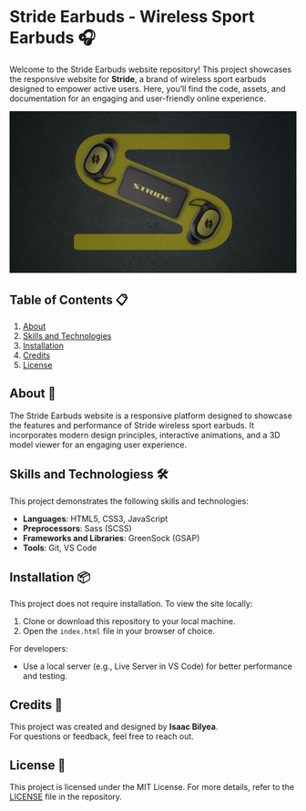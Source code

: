 # Stride Earbuds - Wireless Sport Earbuds 🎧

Welcome to the Stride Earbuds website repository! This project showcases the responsive website for **Stride**, a brand of wireless sport earbuds designed to empower active users. Here, you’ll find the code, assets, and documentation for an engaging and user-friendly online experience.

![Stride Readme Photo](/images/readme.jpg)


## Table of Contents 📋
1. [About](#about-)
2. [Skills and Technologies](#skills-and-technologies)
3. [Installation](#installation-)
4. [Credits](#credits-)
5. [License](#license-)


## About 🎯

The Stride Earbuds website is a responsive platform designed to showcase the features and performance of Stride wireless sport earbuds. It incorporates modern design principles, interactive animations, and a 3D model viewer for an engaging user experience.


## Skills and Technologiess 🛠️ <a name="skills-and-technologies"></a>

This project demonstrates the following skills and technologies:

- **Languages**: HTML5, CSS3, JavaScript
- **Preprocessors**: Sass (SCSS)
- **Frameworks and Libraries**: GreenSock (GSAP)
- **Tools**: Git, VS Code


## Installation 📦

This project does not require installation. To view the site locally:

1. Clone or download this repository to your local machine.
2. Open the `index.html` file in your browser of choice.

For developers:
- Use a local server (e.g., Live Server in VS Code) for better performance and testing.


## Credits 👤

This project was created and designed by **Isaac Bilyea**.  
For questions or feedback, feel free to reach out.


## License 📄

This project is licensed under the MIT License. For more details, refer to the [LICENSE](LICENSE) file in the repository.
